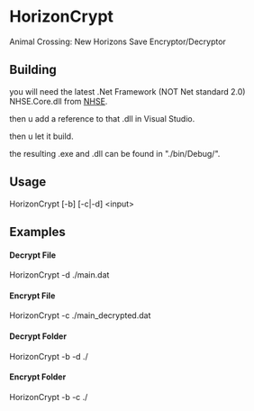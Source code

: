 # HorizonCrypt
Animal Crossing: New Horizons Save Encryptor/Decryptor

## Building
you will need the latest .Net Framework (NOT Net standard 2.0) NHSE.Core.dll from [NHSE](https://github.com/kwsch/NHSE).

then u add a reference to that .dll in Visual Studio.

then u let it build.

the resulting .exe and .dll can be found in "./bin/Debug/".

## Usage
HorizonCrypt \[-b\] \[-c|-d\] \<input\>

## Examples

#### Decrypt File
HorizonCrypt -d ./main.dat

#### Encrypt File
HorizonCrypt -c ./main_decrypted.dat

#### Decrypt Folder
HorizonCrypt -b -d ./

#### Encrypt Folder
HorizonCrypt -b -c ./
